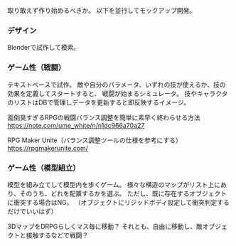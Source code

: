 取り敢えず作り始めるべきか。
以下を並行してモックアップ開発。

### デザイン
Blenderで試作して模索。

### ゲーム性（戦闘）
テキストベースで試作。
敵や自分のパラメータ、いずれの技が使えるか、技の効果を定義してスタートすると、
戦闘が始まるシミュレータ。
技やキャラクタのリストはDBで管理しデータを更新すると即反映するイメージ。

面倒臭すぎるRPGの戦闘バランス調整を簡単に素早く終わらせる方法
https://note.com/ume_white/n/n1dc966a70a27

RPG Maker Unite（バランス調整ツールの仕様を参考にする）
https://rpgmakerunite.com/


### ゲーム性（模型組立）
模型を組み立てして模型内を歩くゲーム。
様々な構造のマップがリスト上にあり、そのうち、どれを配置するかを選ぶ。
ただし、既に存在するオブジェクトに衝突する場合はNG。
（オブジェクトにリジッドボディ設定して衝突判定するだけでいいはず）

3DマップをDRPGらしくマス毎に移動？
それとも、自由に移動し、敵オブジェクトと接触するなどで戦闘？

